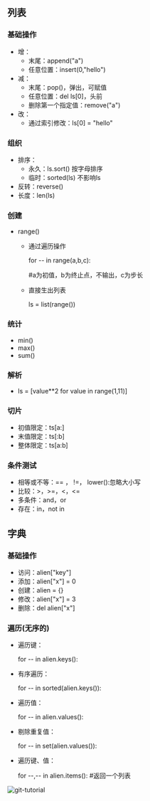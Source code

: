 ## 列表

### 基础操作

- 增：
  - 末尾：append("a")
  - 任意位置：insert(0,"hello")
- 减：
  - 末尾：pop()，弹出，可赋值
  - 任意位置：del  ls[0]，头前
  - 删除第一个指定值：remove("a")
- 改：
  - 通过索引修改：ls[0] = "hello"

### 组织

- 排序：
  - 永久：ls.sort()     按字母排序
  - 临时：sorted(ls)    不影响ls
- 反转：reverse()
- 长度：len(ls)

### 创建

- range()

  - 通过遍历操作

    for  --  in range(a,b,c):

    #a为初值，b为终止点，不输出，c为步长

  - 直接生出列表

    ls = list(range())

### 统计

- min()
- max()
- sum()

### 解析

- ls = [value**2 for value in range(1,11)]

### 切片

- 初值限定：ts[a:]
- 末值限定：ts[:b]
- 整体限定：ts[a:b]

### 条件测试

- 相等或不等：== ， !=，      lower():忽略大小写
- 比较：>，>=，<，<=
- 多条件：and，or
- 存在：in，not in

## 字典

### 基础操作

- 访问：alien["key"]
- 添加：alien["x"] = 0
- 创建：alien = {}
- 修改：alien["x"] = 3
- 删除：del alien["x"]

### 遍历(无序的)

- 遍历键：

  for -- in alien.keys():

- 有序遍历：

  for -- in sorted(alien.keys()):

- 遍历值：

  for -- in alien.values():

- 剔除重复值：

  for -- in set(alien.values()):

- 遍历键、值：

  for --,-- in alien.items():   #返回一个列表

![git-tutorial](/home/xixifu/Documents/python实例/0.jpeg)





